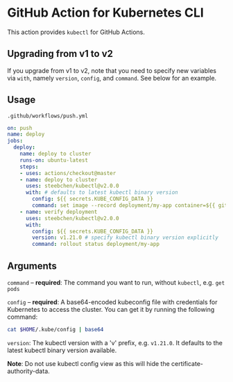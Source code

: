 # GitHub Action for Kubernetes CLI

This action provides `kubectl` for GitHub Actions.

## Upgrading from v1 to v2

If you upgrade from v1 to v2, note that you need to specify new variables via `with`, namely `version`, `config`, and `command`. See below for an example.

## Usage

`.github/workflows/push.yml`

```yaml
on: push
name: deploy
jobs:
  deploy:
    name: deploy to cluster
    runs-on: ubuntu-latest
    steps:
    - uses: actions/checkout@master
    - name: deploy to cluster
      uses: steebchen/kubectl@v2.0.0
      with: # defaults to latest kubectl binary version
        config: ${{ secrets.KUBE_CONFIG_DATA }}
        command: set image --record deployment/my-app container=${{ github.repository }}:${{ github.sha }}
    - name: verify deployment
      uses: steebchen/kubectl@v2.0.0
      with:
        config: ${{ secrets.KUBE_CONFIG_DATA }}
        version: v1.21.0 # specify kubectl binary version explicitly
        command: rollout status deployment/my-app
```

## Arguments

`command` – **required**: The command you want to run, without `kubectl`, e.g. `get pods`

`config` – **required**: A base64-encoded kubeconfig file with credentials for Kubernetes to access the cluster. You can get it by running the following command:

```bash
cat $HOME/.kube/config | base64
```

`version`: The kubectl version with a 'v' prefix, e.g. `v1.21.0`. It defaults to the latest kubectl binary version available.

**Note**: Do not use kubectl config view as this will hide the certificate-authority-data.
